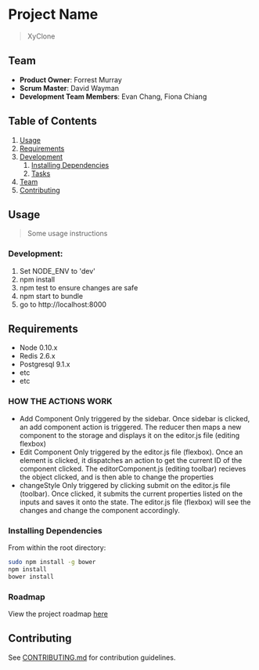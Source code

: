 # Project Name

> XyClone

## Team

  - __Product Owner__: Forrest Murray
  - __Scrum Master__: David Wayman
  - __Development Team Members__: Evan Chang, Fiona Chiang

## Table of Contents

1. [Usage](#Usage)
1. [Requirements](#requirements)
1. [Development](#development)
    1. [Installing Dependencies](#installing-dependencies)
    1. [Tasks](#tasks)
1. [Team](#team)
1. [Contributing](#contributing)

## Usage

> Some usage instructions

### Development:
1) Set NODE_ENV to 'dev'
2) npm install
3) npm test to ensure changes are safe
4) npm start to bundle
5) go to http://localhost:8000


## Requirements

- Node 0.10.x
- Redis 2.6.x
- Postgresql 9.1.x
- etc
- etc

### HOW THE ACTIONS WORK

- Add Component
  Only triggered by the sidebar. Once sidebar is clicked, an add component action is triggered. The reducer then maps a new component to the storage and displays it on the editor.js file (editing flexbox)
- Edit Component
  Only triggered by the editor.js file (flexbox). Once an element is clicked, it dispatches an action to get the current ID of the component clicked. The editorComponent.js (editing toolbar) recieves the object clicked, and is then able to change the properties
- changeStyle
  Only triggered by clicking submit on the editor.js file (toolbar). Once clicked, it submits the current properties listed on the inputs and saves it onto the state. The editor.js file (flexbox) will see the changes and change the component accordingly.

### Installing Dependencies

From within the root directory:

```sh
sudo npm install -g bower
npm install
bower install
```

### Roadmap

View the project roadmap [here](LINK_TO_PROJECT_ISSUES)


## Contributing

See [CONTRIBUTING.md](CONTRIBUTING.md) for contribution guidelines.
